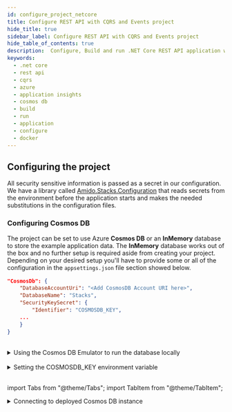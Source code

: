 ```yaml
---
id: configure_project_netcore
title: Configure REST API with CQRS and Events project
hide_title: true
sidebar_label: Configure REST API with CQRS and Events project
hide_table_of_contents: true
description:  Configure, Build and run .NET Core REST API application with CQRS on local and docker container
keywords:
  - .net core
  - rest api
  - cqrs
  - azure
  - application insights
  - cosmos db
  - build
  - run
  - application
  - configure
  - docker
---
```



## Configuring the project

All security sensitive information is passed as a secret in our configuration. We have a library called [Amido.Stacks.Configuration](https://github.com/amido/stacks-dotnet-packages-configuration) that reads secrets from the environment before the application starts and makes the needed substitutions in the configuration files.

### Configuring Cosmos DB

The project can be set to use Azure **Cosmos DB** or an **InMemory** database to store the example application data. The **InMemory** database works out of the box and no further setup is required aside from creating your project. Depending on your desired setup you'll have to provide some or all of the configuration in the `appsettings.json` file section showed below.

```json title="<PROJECT-NAME>/src/api/xxAMIDOxx.xxSTACKSxx.API/appsettings.json"
"CosmosDb": {
	"DatabaseAccountUri": "<Add CosmosDB Account URI here>",
	"DatabaseName": "Stacks",
	"SecurityKeySecret": {
		"Identifier": "COSMOSDB_KEY",
	...
	}
}
```

<br />

<details>
<summary>Using the Cosmos DB Emulator to run the database locally</summary>

<div>

For running on local environments (Windows/Linux/macOS) please follow the [instructions provided by Microsoft.](https://docs.microsoft.com/en-us/azure/cosmos-db/local-emulator?tabs=ssl-netstd21)

1. Navigate to the local Cosmos DB URL in your browser as indicated in the documentation given in the above link.

2. Identify the **Primary Key**. Please refer to the field in the screenshot below.

![CosmosDB](/img/cosmosdb_emulator_3.png)

3. Cosmos DB has to contain a fixed structure depending on your project. Create a collection `Stacks` (this corresponds to `DatabaseName` in the `appsettings.json` file) with a container id `Menu` (name of domain object) and the partition key `/id`. Keep in mind that if you've changed the domain (default being `Menu`), you have to supply your own domain when creating the container.

![CosmosDB](/img/cosmosdb_emulator_1.png)

:::note CosmosDb environment variable

To interact with CosmosDb there is a environment variable called `COSMOSDB_KEY` that needs to be set before running your application. This variable holds the value of the **Primary Key** you got from step 2. Please see the next section on details of how to set it on your machine.

:::

</div>
</details>

<br />

<details>
<summary>Setting the COSMOSDB_KEY environment variable</summary>
<div>


<Tabs
defaultValue="windows"
values={[
{label: 'Windows', value: 'windows'},
{label: 'Unix', value: 'unix'}
]}>
<TabItem value="windows">

There are a couple of different ways to set the environment variable

## Using Powershell

You can use `Powershell` with administrator privileges to execute the command below. Substitute `<PRIMARY-KEY-HERE>` with your own key.

```powershell title="Run PS command to add the COSMOSDB_KEY system variable"
[Environment]::SetEnvironmentVariable("COSMOSDB_KEY", "<PRIMARY-KEY-HERE>", [EnvironmentVariableTarget]::Machine)
```

## Using Visual Studio

1. Open the project in Visual Studio. The solution file is located at `src/api/xxAMIDOxx.xxSTACKSxx.API.sln`.

2. Add **COSMOSDB_KEY** environment variable to the **launchSettings.json** file generated by Visual Studio and add the Cosmos DB Primary Key value.

```json title="src/api/xxAMIDOxx.xxSTACKSxx.API/properties/launchSettings.json"
{
  ...
  "profiles": {
    "xxAMIDOxx.xxSTACKSxx.API": {
      "environmentVariables": {
        "ASPNETCORE_ENVIRONMENT": "Development",
        "COSMOSDB_KEY": "<PRIMARY-KEY-HERE>"
        ...
      }
    }
  }
}
```

## Using VSCode

If you're using VSCode that means you'll have a `launch.json` file generated when you try to run the project. In that file there's an `env` section where you can put environment variables for the current session.

```json title="launch.json"
"env": {
	...
    "COSMOSDB_KEY": "<PRIMARY-KEY-HERE>",
    ...
}
```

:::note Note on usage

The variable is referenced in **appsettings.json**. As mentioned in the beginning section of this page this environment variable name will be substituted with the actual value on startup.

```json title="src/api/xxAMIDOxx.xxSTACKSxx.API/appsettings.json"
"CosmosDb": {
    ...
    "SecurityKeySecret": {
        "Identifier": "COSMOSDB_KEY",
        ...
    }
}
```

:::

</TabItem>
<TabItem value="unix">

There are a couple of different ways to set the environment variable

## Using terminal

You can use the `terminal` to execute the command below. Substitute `<PRIMARY-KEY-HERE>` with your own key. This will set the environment variable only for the current session of your terminal.

```shell title="Run terminal command to add the COSMOSDB_KEY system variable"
export COSMOSDB_KEY=<PRIMARY-KEY-HERE>
```

To set the environment variable permanently on your system you'll have to edit your `bash_profile` or `.zshenv` file depending on which shell are you using.

```shell title="Example for setting env variable in .zchenv"
echo 'export COSMOSDB_KEY=<PRIMARY-KEY-HERE>' >> ~/.zshenv
```

## Using VSCode

If you're using VSCode that means you'll have a `launch.json` file generated when you try to run the project. In that file there's an `env` section where you can put environment variables for the current session.

```json title="launch.json"
"env": {
	...
    "COSMOSDB_KEY": "<PRIMARY-KEY-HERE>",
    ...
}
```

:::note Note on usage

The variable is referenced in **appsettings.json**. As mentioned in the beginning section of this page this environment variable name will be substituted with the actual value on startup.

```json title="src/api/xxAMIDOxx.xxSTACKSxx.API/appsettings.json"
"CosmosDb": {
    ...
    "SecurityKeySecret": {
        "Identifier": "COSMOSDB_KEY",
        ...
    }
}
```

:::
</TabItem>
</Tabs>
</div>
</details>

<br />

import Tabs from "@theme/Tabs";
import TabItem from "@theme/TabItem";

<details>
<summary>Connecting to deployed Cosmos DB instance</summary>

<div>
When choosing not to run the CosmosDB locally via the emulator, further configuration needs to be changed in the `appsettings.json` file.

Aside from setting the `COSMOSDB_KEY` as an environment variable (described in the previous section), you'll have to set the CosmosDB URI parameter `DatabaseAccountUri` as well.

```json title="<PROJECT-NAME>/src/api/xxAMIDOxx.xxSTACKSxx.API/appsettings.json"
"CosmosDb": {
	"DatabaseAccountUri": "<Add CosmosDB Account URI here>",
	"DatabaseName": "Stacks",
	"SecurityKeySecret": {
		"Identifier": "COSMOSDB_KEY",
	...
	}
}
```

</div>
</details>
